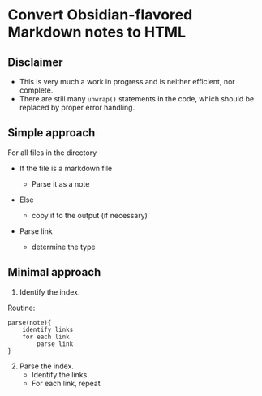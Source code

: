 # Convert Obsidian-flavored Markdown notes to HTML

## Disclaimer 

- This is very much a work in progress and is neither efficient, nor complete. 
- There are still many `unwrap()` statements in the code, which should be replaced by proper error handling.



## Simple approach 

For all files in the directory 
- If the file is a markdown file
    - Parse it as a note
- Else
    - copy it to the output (if necessary) 


- Parse link
    - determine the type


## Minimal approach

1. Identify the index.

Routine: 
```
parse(note){ 
    identify links 
    for each link
        parse link
}
```
2. Parse the index. 
    - Identify the links.
    - For each link, repeat 
